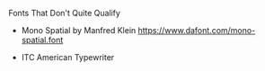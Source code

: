 Fonts That Don't Quite Qualify

-   Mono Spatial by Manfred Klein
    https://www.dafont.com/mono-spatial.font

-   ITC American Typewriter
